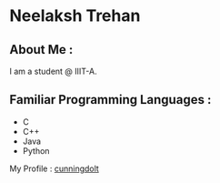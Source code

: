 # Neelaksh Trehan

## About Me :
I am a student @ IIIT-A.

## Familiar Programming Languages :
- C
- C++
- Java
- Python

My Profile : [cunningdolt](https://github.com/cunningdolt)
